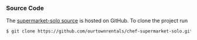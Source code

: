 ### Source Code

The [supermarket-solo source](https://github.com/ourtownrentals/chef-supermarket-solo)
is hosted on GitHub.
To clone the project run

```bash
$ git clone https://github.com/ourtownrentals/chef-supermarket-solo.git
```
